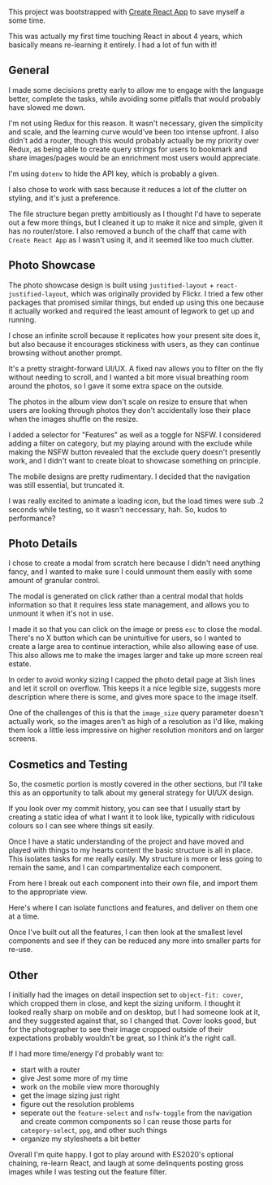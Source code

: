 This project was bootstrapped with [Create React App](https://github.com/facebook/create-react-app) to save myself a some time.

This was actually my first time touching React in about 4 years, which basically means re-learning it entirely. I had a lot of fun with it!

## General
I made some decisions pretty early to allow me to engage with the language better, complete the tasks, while avoiding some pitfalls that would probably have slowed me down.

I'm not using Redux for this reason. It wasn't necessary, given the simplicity and scale, and the learning curve would've been too intense upfront. I also didn't add a router, though this would probably actually be my priority over Redux, as being able to create query strings for users to bookmark and share images/pages would be an enrichment most users would appreciate.

I'm using `dotenv` to hide the API key, which is probably a given.

I also chose to work with sass because it reduces a lot of the clutter on styling, and it's just a preference.

The file structure began pretty ambitiously as I thought I'd have to seperate out a few more things, but I cleaned it up to make it nice and simple, given it has no router/store. I also removed a bunch of the chaff that came with `Create React App` as I wasn't using it, and it seemed like too much clutter.

## Photo Showcase
The photo showcase design is built using `justified-layout` + `react-justified-layout`, which was originally provided by Flickr. I tried a few other packages that promised similar things, but ended up using this one because it actually worked and required the least amount of legwork to get up and running.

I chose an infinite scroll because it replicates how your present site does it, but also because it encourages stickiness with users, as they can continue browsing without another prompt.

It's a pretty straight-forward UI/UX. A fixed nav allows you to filter on the fly without needing to scroll, and I wanted a bit more visual breathing room around the photos, so I gave it some extra space on the outside.

The photos in the album view don't scale on resize to ensure that when users are looking through photos they don't accidentally lose their place when the images shuffle on the resize.

I added a selector for "Features" as well as a toggle for NSFW. I considered adding a filter on category, but my playing around with the exclude while making the NSFW button revealed that the exclude query doesn't presently work, and I didn't want to create bloat to showcase something on principle. 

The mobile designs are pretty rudimentary. I decided that the navigation was still essential, but truncated it.

I was really excited to animate a loading icon, but the load times were sub .2 seconds while testing, so it wasn't neccessary, hah. So, kudos to performance?

## Photo Details
I chose to create a modal from scratch here because I didn't need anything fancy, and I wanted to make sure I could unmount them easily with some amount of granular control.

The modal is generated on click rather than a central modal that holds information so that it requires less state management, and allows you to unmount it when it's not in use.

I made it so that you can click on the image or press `esc` to close the modal. There's no X button which can be unintuitive for users, so I wanted to create a large area to continue interaction, while also allowing ease of use. This also allows me to make the images larger and take up more screen real estate.

In order to avoid wonky sizing I capped the photo detail page at 3ish lines and let it scroll on overflow. This keeps it a nice legible size, suggests more description where there is some, and gives more space to the image itself.

One of the challenges of this is that the `image_size` query parameter doesn't actually work, so the images aren't as high of a resolution as I'd like, making them look a little less impressive on higher resolution monitors and on larger screens.

## Cosmetics and Testing
So, the cosmetic portion is mostly covered in the other sections, but I'll take this as an opportunity to talk about my general strategy for UI/UX design.

If you look over my commit history, you can see that I usually start by creating a static idea of what I want it to look like, typically with ridiculous colours so I can see where things sit easily. 

Once I have a static understanding of the project and have moved and played with things to my hearts content the basic structure is all in place. This isolates tasks for me really easily. My structure is more or less going to remain the same, and I can compartmentalize each component.

From here I break out each component into their own file, and import them to the appropriate view. 

Here's where I can isolate functions and features, and deliver on them one at a time.

Once I've built out all the features, I can then look at the smallest level components and see if they can be reduced any more into smaller parts for re-use. 

## Other
I initially had the images on detail inspection set to `object-fit: cover`, which cropped them in close, and kept the sizing uniform. I thought it looked really sharp on mobile and on desktop, but I had someone look at it, and they suggested against that, so I changed that. Cover looks good, but for the photographer to see their image cropped outside of their expectations probably wouldn't be great, so I think it's the right call.

If I had more time/energy I'd probably want to: 
- start with a router
- give Jest some more of my time
- work on the mobile view more thoroughly
- get the image sizing just right
- figure out the resolution problems
- seperate out the `feature-select` and `nsfw-toggle` from the navigation and create common components so I can reuse those parts for `category-select`, `ppg`, and other such things
- organize my stylesheets a bit better

Overall I'm quite happy. I got to play around with ES2020's optional chaining, re-learn React, and laugh at some delinquents posting gross images while I was testing out the feature filter.
